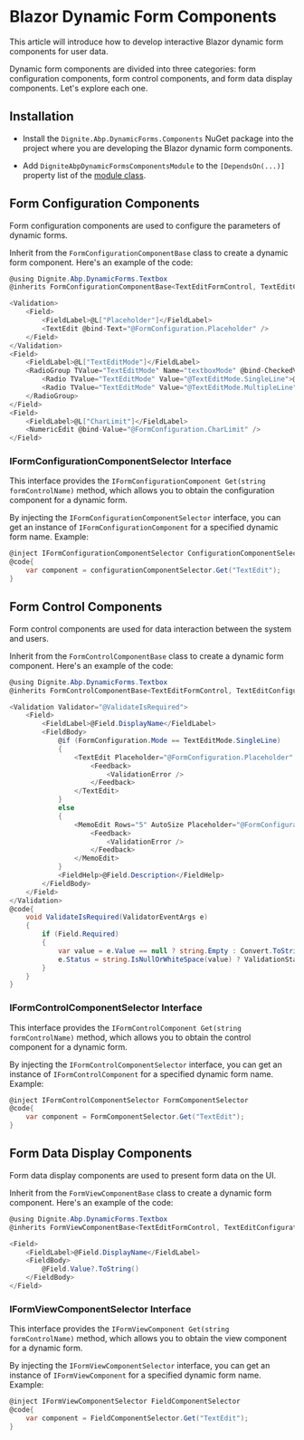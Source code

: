# Blazor Dynamic Form Components

This article will introduce how to develop interactive Blazor dynamic form components for user data.

Dynamic form components are divided into three categories: form configuration components, form control components, and form data display components. Let's explore each one.

## Installation

* Install the `Dignite.Abp.DynamicForms.Components` NuGet package into the project where you are developing the Blazor dynamic form components.

* Add `DigniteAbpDynamicFormsComponentsModule` to the `[DependsOn(...)]` property list of the [module class](https://docs.abp.io/en/abp/latest/Module-Development-Basics).

## Form Configuration Components

Form configuration components are used to configure the parameters of dynamic forms.

Inherit from the `FormConfigurationComponentBase` class to create a dynamic form component. Here's an example of the code:

```csharp
@using Dignite.Abp.DynamicForms.Textbox
@inherits FormConfigurationComponentBase<TextEditFormControl, TextEditConfiguration>

<Validation>
    <Field>
        <FieldLabel>@L["Placeholder"]</FieldLabel>
        <TextEdit @bind-Text="@FormConfiguration.Placeholder" />
    </Field>
</Validation>
<Field>
    <FieldLabel>@L["TextEditMode"]</FieldLabel>
    <RadioGroup TValue="TextEditMode" Name="textboxMode" @bind-CheckedValue="@FormConfiguration.Mode">
        <Radio TValue="TextEditMode" Value="@TextEditMode.SingleLine">@L["SingleLine"]</Radio>
        <Radio TValue="TextEditMode" Value="@TextEditMode.MultipleLine">@L["MultipleLine"]</Radio>
    </RadioGroup>
</Field>
<Field>
    <FieldLabel>@L["CharLimit"]</FieldLabel>
    <NumericEdit @bind-Value="@FormConfiguration.CharLimit" />
</Field>
```

### IFormConfigurationComponentSelector Interface

This interface provides the `IFormConfigurationComponent Get(string formControlName)` method, which allows you to obtain the configuration component for a dynamic form.

By injecting the `IFormConfigurationComponentSelector` interface, you can get an instance of `IFormConfigurationComponent` for a specified dynamic form name. Example:

```csharp
@inject IFormConfigurationComponentSelector ConfigurationComponentSelector
@code{
    var component = configurationComponentSelector.Get("TextEdit");
}
```

## Form Control Components

Form control components are used for data interaction between the system and users.

Inherit from the `FormControlComponentBase` class to create a dynamic form component. Here's an example of the code:

```csharp
@using Dignite.Abp.DynamicForms.Textbox
@inherits FormControlComponentBase<TextEditFormControl, TextEditConfiguration, string>

<Validation Validator="@ValidateIsRequired">
    <Field>
        <FieldLabel>@Field.DisplayName</FieldLabel>
        <FieldBody>
            @if (FormConfiguration.Mode == TextEditMode.SingleLine)
            {
                <TextEdit Placeholder="@FormConfiguration.Placeholder" MaxLength="@FormConfiguration.CharLimit" Text="@Field.Value?.ToString()" TextChanged="@ChangeValueAsync">
                    <Feedback>
                        <ValidationError />
                    </Feedback>
                </TextEdit>
            }
            else
            {
                <MemoEdit Rows="5" AutoSize Placeholder="@FormConfiguration.Placeholder" MaxLength="@FormConfiguration.CharLimit" Text="@Field.Value?.ToString()" TextChanged="@ChangeValueAsync">
                    <Feedback>
                        <ValidationError />
                    </Feedback>
                </MemoEdit>
            }
            <FieldHelp>@Field.Description</FieldHelp>
        </FieldBody>
    </Field>
</Validation>
@code{
    void ValidateIsRequired(ValidatorEventArgs e)
    {
        if (Field.Required)
        {
            var value = e.Value == null ? string.Empty : Convert.ToString(e.Value);
            e.Status = string.IsNullOrWhiteSpace(value) ? ValidationStatus.Error : ValidationStatus.Success;
        }
    }
}
```

### IFormControlComponentSelector Interface

This interface provides the `IFormControlComponent Get(string formControlName)` method, which allows you to obtain the control component for a dynamic form.

By injecting the `IFormControlComponentSelector` interface, you can get an instance of `IFormControlComponent` for a specified dynamic form name. Example:

```csharp
@inject IFormControlComponentSelector FormComponentSelector
@code{
    var component = FormComponentSelector.Get("TextEdit");
}
```

## Form Data Display Components

Form data display components are used to present form data on the UI.

Inherit from the `FormViewComponentBase` class to create a dynamic form component. Here's an example of the code:

```csharp
@using Dignite.Abp.DynamicForms.Textbox
@inherits FormViewComponentBase<TextEditFormControl, TextEditConfiguration>

<Field>
    <FieldLabel>@Field.DisplayName</FieldLabel>
    <FieldBody>
        @Field.Value?.ToString()
    </FieldBody>
</Field>
```

### IFormViewComponentSelector Interface

This interface provides the `IFormViewComponent Get(string formControlName)` method, which allows you to obtain the view component for a dynamic form.

By injecting the `IFormViewComponentSelector` interface, you can get an instance of `IFormViewComponent` for a specified dynamic form name. Example:

```csharp
@inject IFormViewComponentSelector FieldComponentSelector
@code{
    var component = FieldComponentSelector.Get("TextEdit");
}
```

